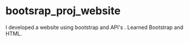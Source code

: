 # bootsrap_proj_website
I developed a website using bootstrap and API's . Learned Bootstrap and HTML.
